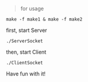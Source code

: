> for usage
```
make -f make1 & make -f make2
```

first, start Server

```
./ServerSocket
```

then, start Client

```
./ClientSocket
```

Have fun with it!
